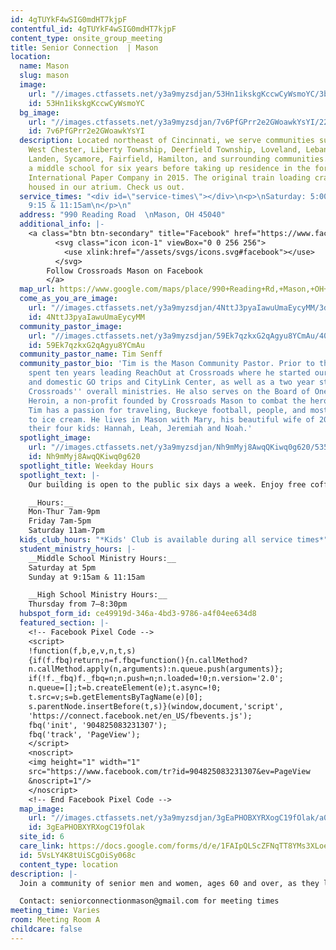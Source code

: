 ```yaml
---
id: 4gTUYkF4wSIG0mdHT7kjpF
contentful_id: 4gTUYkF4wSIG0mdHT7kjpF
content_type: onsite_group_meeting
title: Senior Connection  | Mason
location:
  name: Mason
  slug: mason
  image:
    url: "//images.ctfassets.net/y3a9myzsdjan/53Hn1ikskgKccwCyWsmoYC/3b5c7501c3e22a7c642b907da144aa34/locations-mason.jpg"
    id: 53Hn1ikskgKccwCyWsmoYC
  bg_image:
    url: "//images.ctfassets.net/y3a9myzsdjan/7v6PfGPrr2e2GWoawkYsYI/22c999d3faf945ef8e82602c67b90ec4/crossroads-church-mason-bg2.jpg"
    id: 7v6PfGPrr2e2GWoawkYsYI
  description: Located northeast of Cincinnati, we serve communities such as Mason,
    West Chester, Liberty Township, Deerfield Township, Loveland, Lebanon, Maineville,
    Landen, Sycamore, Fairfield, Hamilton, and surrounding communities. We met in
    a middle school for six years before taking up residence in the former home of
    International Paper Company in 2015. The original train loading crane is still
    housed in our atrium. Check us out.
  service_times: "<div id=\"service-times\"></div>\n<p>\nSaturday: 5:00pm  \nSunday:
    9:15 & 11:15am\n</p>\n"
  address: "990 Reading Road  \nMason, OH 45040"
  additional_info: |-
    <a class="btn btn-secondary" title="Facebook" href="https://www.facebook.com/Crossroads-Mason-2081098365487872/">
          <svg class="icon icon-1" viewBox="0 0 256 256">
            <use xlink:href="/assets/svgs/icons.svg#facebook"></use>
          </svg>
        Follow Crossroads Mason on Facebook
        </a>
  map_url: https://www.google.com/maps/place/990+Reading+Rd,+Mason,+OH+45040/@39.339405,-84.3387407,17z/data=!3m1!4b1!4m5!3m4!1s0x8840575cc4e6c341:0xb6714fdf9bc69e40!8m2!3d39.339405!4d-84.336552
  come_as_you_are_image:
    url: "//images.ctfassets.net/y3a9myzsdjan/4NttJ3pyaIawuUmaEycyMM/3dfcc01867c451ac096e56e4099eef9a/crossroads-church-come-as-you-are.jpg"
    id: 4NttJ3pyaIawuUmaEycyMM
  community_pastor_image:
    url: "//images.ctfassets.net/y3a9myzsdjan/59Ek7qzkxG2qAgyu8YCmAu/40bd5a9054ed0c9bd9c0a451123f1d52/crossroads-church-tim-senff.jpg"
    id: 59Ek7qzkxG2qAgyu8YCmAu
  community_pastor_name: Tim Senff
  community_pastor_bio: 'Tim is the Mason Community Pastor. Prior to this role, he
    spent ten years leading ReachOut at Crossroads where he started our international
    and domestic GO trips and CityLink Center, as well as a two year stint leading
    Crossroads'' overall ministries. He also serves on the Board of OneCity Against
    Heroin, a non-profit founded by Crossroads Mason to combat the heroin epidemic.
    Tim has a passion for traveling, Buckeye football, people, and most anything related
    to ice cream. He lives in Mason with Mary, his beautiful wife of 20 years, and
    their four kids: Hannah, Leah, Jeremiah and Noah.'
  spotlight_image:
    url: "//images.ctfassets.net/y3a9myzsdjan/Nh9mMyj8AwqQKiwq0g620/535c84c71175b977ee4fc365c23e1f0f/crossroads-church-open.jpg"
    id: Nh9mMyj8AwqQKiwq0g620
  spotlight_title: Weekday Hours
  spotlight_text: |-
    Our building is open to the public six days a week. Enjoy free coffee, wi-fi and plenty of couches. Come for a meeting, just to hang out with friends, or even for a quiet place to read or pray.

    __Hours:__
    Mon-Thur 7am-9pm
    Friday 7am-5pm
    Saturday 11am-7pm
  kids_club_hours: "*Kids' Club is available during all service times*"
  student_ministry_hours: |-
    __Middle School Ministry Hours:__
    Saturday at 5pm
    Sunday at 9:15am & 11:15am

    __High School Ministry Hours:__
    Thursday from 7–8:30pm
  hubspot_form_id: ce49919d-346a-4bd3-9786-a4f04ee634d8
  featured_section: |-
    <!-- Facebook Pixel Code -->
    <script>
    !function(f,b,e,v,n,t,s)
    {if(f.fbq)return;n=f.fbq=function(){n.callMethod?
    n.callMethod.apply(n,arguments):n.queue.push(arguments)};
    if(!f._fbq)f._fbq=n;n.push=n;n.loaded=!0;n.version='2.0';
    n.queue=[];t=b.createElement(e);t.async=!0;
    t.src=v;s=b.getElementsByTagName(e)[0];
    s.parentNode.insertBefore(t,s)}(window,document,'script',
    'https://connect.facebook.net/en_US/fbevents.js');
    fbq('init', '904825083231307');
    fbq('track', 'PageView');
    </script>
    <noscript>
    <img height="1" width="1"
    src="https://www.facebook.com/tr?id=904825083231307&ev=PageView
    &noscript=1"/>
    </noscript>
    <!-- End Facebook Pixel Code -->
  map_image:
    url: "//images.ctfassets.net/y3a9myzsdjan/3gEaPHOBXYRXogC19fOlak/a048f1caafb6fa5bbd7dbcce3bbe0875/Screen_Shot_2019-11-15_at_2.47.58_PM.png"
    id: 3gEaPHOBXYRXogC19fOlak
  site_id: 6
  care_link: https://docs.google.com/forms/d/e/1FAIpQLScZFNqTT8YMs3XLoeXoWJglISLA-XMqkBpoBoBpmor35-U5vA/viewform
  id: 5VsLY4K8tUiSCgOiSy068c
  content_type: location
description: |-
  Join a community of senior men and women, ages 60 and over, as they learn, grow in relationship, have fun, and encourage each other to put God’s plan into action in their daily lives.

  Contact: seniorconnectionmason@gmail.com for meeting times
meeting_time: Varies
room: Meeting Room A
childcare: false
---
```


